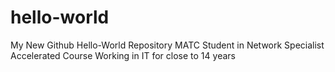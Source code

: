 # hello-world
My New Github Hello-World Repository
MATC Student in Network Specialist Accelerated Course
Working in IT for close to 14 years
